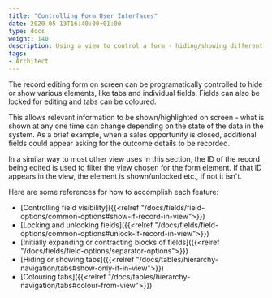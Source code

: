 ```yaml
---
title: "Controlling Form User Interfaces"
date: 2020-05-13T16:40:00+01:00
type: docs
weight: 140
description: Using a view to control a form - hiding/showing different areas, locking data and expanding/contracting blocks of fields on screen
tags:
- Architect
---
```

The record editing form on screen can be programatically controlled to hide or show various elements, like tabs and individual fields. Fields can also be locked for editing and tabs can be coloured.

This allows relevant information to be shown/highlighted on screen - what is shown at any one time can change depending on the state of the data in the system. As a brief example, when a sales opportunity is closed, additional fields could appear asking for the outcome details to be recorded.

In a similar way to most other view uses in this section, the ID of the record being edited is used to filter the view chosen for the form element. If that ID appears in the view, the element is shown/unlocked etc., if not it isn't.

Here are some references for how to accomplish each feature:
* [Controlling field visibility]({{<relref "/docs/fields/field-options/common-options#show-if-record-in-view">}})
* [Locking and unlocking fields]({{<relref "/docs/fields/field-options/common-options#unlock-if-record-in-view">}})
* [Initially expanding or contracting blocks of fields]({{<relref "/docs/fields/field-options/separator-options">}})
* [Hiding or showing tabs]({{<relref "/docs/tables/hierarchy-navigation/tabs#show-only-if-in-view">}})
* [Colouring tabs]({{<relref "/docs/tables/hierarchy-navigation/tabs#colour-from-view">}})
